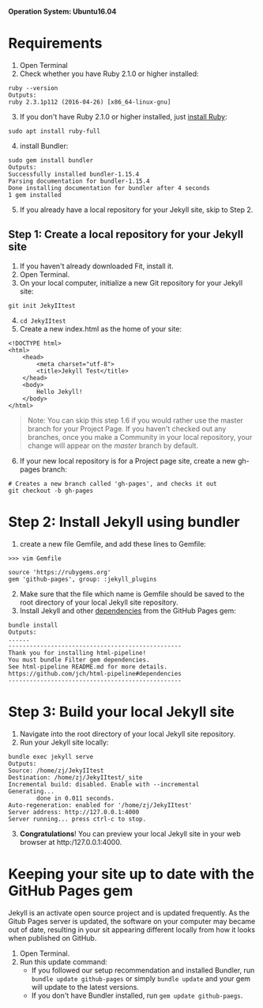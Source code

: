 **Operation System: Ubuntu16.04**
# Requirements

1. Open Terminal
2. Check whether you have Ruby 2.1.0 or higher installed:
```
ruby --version
Outputs:
ruby 2.3.1p112 (2016-04-26) [x86_64-linux-gnu]
```
3. If you don't have Ruby 2.1.0 or higher installed, just [install Ruby][1]:
```
sudo apt install ruby-full
```
4. install Bundler:
```
sudo gem install bundler
Outputs:
Successfully installed bundler-1.15.4
Parsing documentation for bundler-1.15.4
Done installing documentation for bundler after 4 seconds
1 gem installed
```
5. If you already have a local repository for your Jekyll site, skip to Step 2.  

## Step 1: Create a local repository for your Jekyll site

1. If you haven't already downloaded Fit, install it.
2. Open Terminal.
3. On your local computer, initialize a new Git repository for your Jekyll site:
```
git init JekyIItest
```
4. `cd JekyIItest`
5. Create a new index.html as the home of your site:
```
<!DOCTYPE html>
<html>
	<head>
		<meta charset="utf-8">
		<title>Jekyll Test</title>
	</head>
	<body>
		Hello Jekyll!
	</body>
</html>
```

> Note: You can skip this step 1.6 if you would rather use the master branch for
your Project Page. If you haven't checked out any branches, once you make a Community
in your local repository, your change will appear on the *master* branch by default.

6. If your new local repository is for a Project page site, create a new gh-pages branch:
```
# Creates a new branch called 'gh-pages', and checks it out
git checkout -b gh-pages
```

# Step 2: Install Jekyll using bundler

1. create a new file Gemfile, and add these lines to Gemfile:
```
>>> vim Gemfile

source 'https://rubygems.org'
gem 'github-pages', group: :jekyll_plugins
```
2. Make sure that the file which name is Gemfile should be saved to the root directory of your local Jekyll site repository.
3. Install Jekyll and other [dependencies][2] from the GitHub Pages gem:
```
bundle install
Outputs:
......
-------------------------------------------------
Thank you for installing html-pipeline!
You must bundle Filter gem dependencies.
See html-pipeline README.md for more details.
https://github.com/jch/html-pipeline#dependencies
-------------------------------------------------
```

# Step 3: Build your local Jekyll site

1. Navigate into the root directory of your local Jekyll site repository.
2. Run your Jekyll site locally:
```
bundle exec jekyll serve
Outputs:
Source: /home/zj/JekyIItest
Destination: /home/zj/JekyIItest/_site
Incremental build: disabled. Enable with --incremental
Generating...
		done in 0.011 seconds.
Auto-regeneration: enabled for '/home/zj/JekyIItest'
Server address: http://127.0.0.1:4000
Server running... press ctrl-c to stop.
```
3. **Congratulations**! You can preview your local Jekyll site in your web browser at http:/127.0.0.1:4000.

# Keeping your site up to date with the GitHub Pages gem

Jekyll is an activate open source project and is updated frequently. As the Gitub
Pages server is updated, the software on your computer may became out of date,
resulting in your sit appearing different locally from how it looks when published
on GitHub.
1. Open Terminal.
2. Run this update command:
    - If you followed our setup recommendation and installed Bundler, run `bundle update github-pages` or simply `bundle update` and your gem will update to the latest versions.
    - If you don't have Bundler installed, run `gem update github-paegs`.

[1]: https://www.ruby-lang.org/en/documentation/installation/#apt
[2]: https://pages.github.com/versions/
